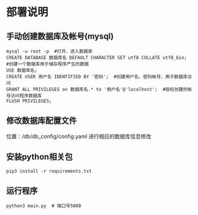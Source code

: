 # 部署说明
## 手动创建数据库及帐号(mysql)
```
mysql -u root -p  #打开、进入数据库
CREATE DATABASE 数据库名 DEFAULT CHARACTER SET utf8 COLLATE utf8_bin;  #创建一个数据库用于储存程序产生的数据
USE 数据库名;
CREATE USER 用户名 IDENTIFIED BY '密码';  #创建用户名、密码帐号，用于数据库访问
GRANT ALL PRIVILEGES on 数据库名.* to '用户名'@'localhost';  #授权创建的帐号访问程序数据库
FLUSH PRIVILEGES;
```
## 修改数据库配置文件
位置：/db/db_config/config.yaml  进行相应的数据库信息修改
## 安装python相关包
```
pip3 install -r requirements.txt
```

## 运行程序
```
python3 main.py  # 端口号5000
```